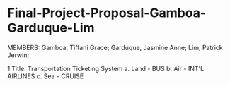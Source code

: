 # Final-Project-Proposal-Gamboa-Garduque-Lim

MEMBERS: Gamboa, Tiffani Grace;
         Garduque, Jasmine Anne;
         Lim, Patrick Jerwin;

1.Title: Transportation Ticketing System
        a. Land - BUS
        b. Air - INT'L AIRLINES
        c. Sea - CRUISE
